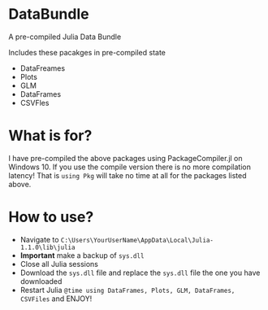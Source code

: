 # DataBundle
A pre-compiled Julia Data Bundle

Includes these pacakges in pre-compiled state

* DataFreames
* Plots
* GLM
* DataFrames
* CSVFles

# What is for?
I have pre-compiled the above packages using PackageCompiler.jl on Windows 10. If you use the compile version there is no more compilation latency! That is `using Pkg` will take no time at all for the packages listed above.

# How to use?

* Navigate to `C:\Users\YourUserName\AppData\Local\Julia-1.1.0\lib\julia`
* **Important** make a backup of `sys.dll`
* Close all Julia sessions
* Download the `sys.dll` file and replace the `sys.dll` file the one you have downloaded
* Restart Julia `@time using DataFrames, Plots, GLM, DataFrames, CSVFiles` and ENJOY!
